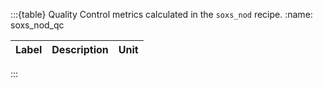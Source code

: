:::{table} Quality Control metrics calculated in the `soxs_nod` recipe.
:name: soxs_nod_qc

| Label | Description | Unit |
| :------------ | :----------- | ------------- |


:::


